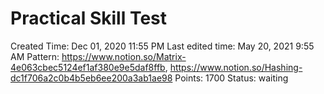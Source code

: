 # Practical Skill Test

Created Time: Dec 01, 2020 11:55 PM
Last edited time: May 20, 2021 9:55 AM
Pattern: https://www.notion.so/Matrix-4e063cbec5124ef1af380e9e5daf8ffb, https://www.notion.so/Hashing-dc1f706a2c0b4b5eb6ee200a3ab1ae98
Points: 1700
Status: waiting